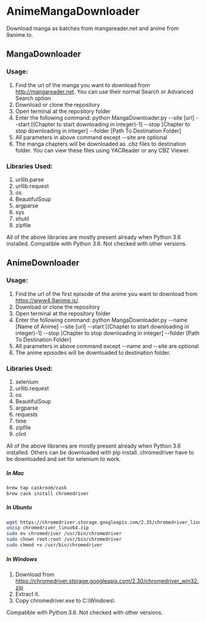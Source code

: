 # AnimeMangaDownloader

Download manga as batches from mangareader.net and anime from 9anime.to.

## MangaDownloader
### Usage:

1. Find the url of the manga you want to download from http://mangareader.net. You can use their normal Search or Advanced Search option
2. Download or clone the repository
3. Open terminal at the repository folder
4. Enter the following command: python MangaDownloader.py --site [url] --start [(Chapter to start downloading in integer)-1] --stop [Chapter to stop downloading in integer] --folder [Path To Destination Folder]
5. All parameters in above command except --site are optional
6. The manga chapters will be downloaded as .cbz files to destination folder. You can view these files using YACReader or any CBZ Viewer.
     

### Libraries Used:
1. urllib.parse
2. urllib.request
3. os
4. BeautifulSoup
5. argparse
6. sys
7. shutil
8. zipfile
          
All of the above libraries are mostly present already when Python 3.6 installed. Compatible with Python 3.6. Not checked with other versions.

## AnimeDownloader
### Usage:

1. Find the url of the first episode of the anime you want to download from https://www4.9anime.is/.
2. Download or clone the repository
3. Open terminal at the repository folder
4. Enter the following command: python MangaDownloader.py --name [Name of Anime] --site [url] --start [(Chapter to start downloading in integer)-1] --stop [Chapter to stop downloading in integer] --folder [Path To Destination Folder]
5. All parameters in above command except --name and --site are optional
6. The anime episodes will be downloaded to destination folder.
     

### Libraries Used:
1. selenium
2. urllib.request
3. os
4. BeautifulSoup
5. argparse
6. requests
7. time
8. zipfile
9. clint
          
All of the above libraries are mostly present already when Python 3.6 installed. Others can be downloaded with pip install. chromedriver have to be downloaded and set for selenium to work.
 ##### In Mac
 ```bash
 brew tap caskroom/cask
 brew cask install chromedriver
 ```
 
 ##### In Ubuntu
 ```bash
 wget https://chromedriver.storage.googleapis.com/2.35/chromedriver_linux64.zip
 unzip chromedriver_linux64.zip
 sudo mv chromedriver /usr/bin/chromedriver
 sudo chown root:root /usr/bin/chromedriver
 sudo chmod +x /usr/bin/chromedriver
 ```
 
 ##### In Windows
 1. Download from https://chromedriver.storage.googleapis.com/2.30/chromedriver_win32.zip
 2. Extract it.
 3. Copy chromedriver.exe to C:\Windows\
 
Compatible with Python 3.6. Not checked with other versions.
